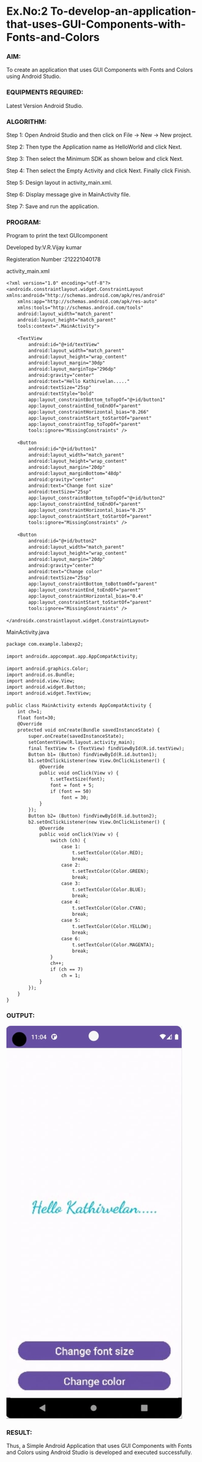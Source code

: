 # Ex.No:2 To-develop-an-application-that-uses-GUI-Components-with-Fonts-and-Colors

### AIM:
To create an application that uses GUI Components with Fonts and Colors using Android Studio.

### EQUIPMENTS REQUIRED:

Latest Version Android Studio.

### ALGORITHM:
Step 1: Open Android Studio and then click on File -> New -> New project.

Step 2: Then type the Application name as HelloWorld and click Next.

Step 3: Then select the Minimum SDK as shown below and click Next.

Step 4: Then select the Empty Activity and click Next. Finally click Finish.

Step 5: Design layout in activity_main.xml.

Step 6: Display message give in MainActivity file.

Step 7: Save and run the application.

### PROGRAM:

Program to print the text GUIcomponent

Developed by:V.R.Vijay kumar

Registeration Number :212221040178

activity_main.xml
```
<?xml version="1.0" encoding="utf-8"?>
<androidx.constraintlayout.widget.ConstraintLayout xmlns:android="http://schemas.android.com/apk/res/android"
    xmlns:app="http://schemas.android.com/apk/res-auto"
    xmlns:tools="http://schemas.android.com/tools"
    android:layout_width="match_parent"
    android:layout_height="match_parent"
    tools:context=".MainActivity">

    <TextView
        android:id="@+id/textView"
        android:layout_width="match_parent"
        android:layout_height="wrap_content"
        android:layout_margin="30dp"
        android:layout_marginTop="296dp"
        android:gravity="center"
        android:text="Hello Kathirvelan....."
        android:textSize="25sp"
        android:textStyle="bold"
        app:layout_constraintBottom_toTopOf="@+id/button1"
        app:layout_constraintEnd_toEndOf="parent"
        app:layout_constraintHorizontal_bias="0.266"
        app:layout_constraintStart_toStartOf="parent"
        app:layout_constraintTop_toTopOf="parent"
        tools:ignore="MissingConstraints" />

    <Button
        android:id="@+id/button1"
        android:layout_width="match_parent"
        android:layout_height="wrap_content"
        android:layout_margin="20dp"
        android:layout_marginBottom="48dp"
        android:gravity="center"
        android:text="Change font size"
        android:textSize="25sp"
        app:layout_constraintBottom_toTopOf="@+id/button2"
        app:layout_constraintEnd_toEndOf="parent"
        app:layout_constraintHorizontal_bias="0.25"
        app:layout_constraintStart_toStartOf="parent"
        tools:ignore="MissingConstraints" />

    <Button
        android:id="@+id/button2"
        android:layout_width="match_parent"
        android:layout_height="wrap_content"
        android:layout_margin="20dp"
        android:gravity="center"
        android:text="Change color"
        android:textSize="25sp"
        app:layout_constraintBottom_toBottomOf="parent"
        app:layout_constraintEnd_toEndOf="parent"
        app:layout_constraintHorizontal_bias="0.4"
        app:layout_constraintStart_toStartOf="parent"
        tools:ignore="MissingConstraints" />

</androidx.constraintlayout.widget.ConstraintLayout>
```

MainActivity.java
```
package com.example.labexp2;

import androidx.appcompat.app.AppCompatActivity;

import android.graphics.Color;
import android.os.Bundle;
import android.view.View;
import android.widget.Button;
import android.widget.TextView;

public class MainActivity extends AppCompatActivity {
    int ch=1;
    float font=30;
    @Override
    protected void onCreate(Bundle savedInstanceState) {
        super.onCreate(savedInstanceState);
        setContentView(R.layout.activity_main);
        final TextView t= (TextView) findViewById(R.id.textView);
        Button b1= (Button) findViewById(R.id.button1);
        b1.setOnClickListener(new View.OnClickListener() {
            @Override
            public void onClick(View v) {
                t.setTextSize(font);
                font = font + 5;
                if (font == 50)
                    font = 30;
            }
        });
        Button b2= (Button) findViewById(R.id.button2);
        b2.setOnClickListener(new View.OnClickListener() {
            @Override
            public void onClick(View v) {
                switch (ch) {
                    case 1:
                        t.setTextColor(Color.RED);
                        break;
                    case 2:
                        t.setTextColor(Color.GREEN);
                        break;
                    case 3:
                        t.setTextColor(Color.BLUE);
                        break;
                    case 4:
                        t.setTextColor(Color.CYAN);
                        break;
                    case 5:
                        t.setTextColor(Color.YELLOW);
                        break;
                    case 6:
                        t.setTextColor(Color.MAGENTA);
                        break;
                }
                ch++;
                if (ch == 7)
                    ch = 1;
            }
        });
    }
}
```

### OUTPUT:

![](https://github.com/KATHIR1611/mad-2/blob/main/WhatsApp%20Image%202023-06-03%20at%2011.16.39%20PM.jpeg)

### RESULT:

Thus, a Simple Android Application that uses GUI Components with Fonts and Colors using Android Studio is developed and executed successfully.
